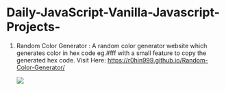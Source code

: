 # Daily-JavaScript-Vanilla-Javascript-Projects-


1. Random Color Generator : A random color generator website which generates color in hex code eg.#fff with a small feature to copy the generated hex code.
   Visit Here:  https://r0hin999.github.io/Random-Color-Generator/

   <img src="![image](https://github.com/R0hin999/Daily-JavaScript-Vanilla-Javascript-Projects-/assets/103902071/2890ec64-9050-41dd-b132-2a3a30dfde4d)
"><img/>
